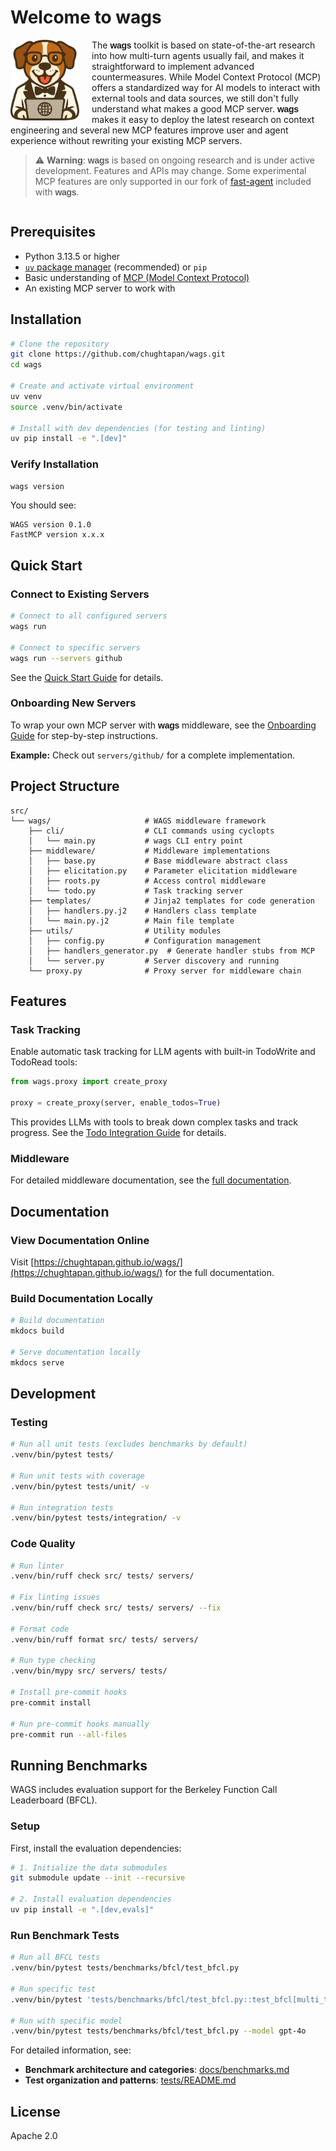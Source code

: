 # Welcome to wags

<img src="docs/assets/images/wags-logo.png" alt="WAGS Logo" width="110" align="left" style="margin-right: 20px;">

The <b style="font-family: Helvetica, Arial, sans-serif; font-weight: bold; letter-spacing: -0.02em;">wags</b> toolkit is based on state-of-the-art research into how multi-turn agents usually fail, and makes it straightforward to implement advanced countermeasures. While Model Context Protocol (MCP) offers a standardized way for AI models to interact with external tools and data sources, we still don't fully understand what makes a good MCP server. <b style="font-family: Helvetica, Arial, sans-serif; font-weight: bold; letter-spacing: -0.02em;">wags</b> makes it easy to deploy the latest research on context engineering and several new MCP features improve user and agent experience without rewriting your existing MCP servers.

> ⚠️ **Warning**: <b style="font-family: Helvetica, Arial, sans-serif; font-weight: bold; letter-spacing: -0.02em;">wags</b> is based on ongoing research and is under active development. Features and APIs may change. Some experimental MCP features are only supported in our fork of [fast-agent](https://github.com/chughtapan/fast-agent) included with <b style="font-family: Helvetica, Arial, sans-serif; font-weight: bold; letter-spacing: -0.02em;">wags</b>.

<div style="clear: both;"></div>

## Prerequisites

- Python 3.13.5 or higher
- [`uv` package manager](https://docs.astral.sh/uv/getting-started/installation/) (recommended) or `pip`
- Basic understanding of [MCP (Model Context Protocol)](https://modelcontextprotocol.io/docs/getting-started/intro)
- An existing MCP server to work with

## Installation

```bash
# Clone the repository
git clone https://github.com/chughtapan/wags.git
cd wags

# Create and activate virtual environment
uv venv
source .venv/bin/activate

# Install with dev dependencies (for testing and linting)
uv pip install -e ".[dev]"
```

### Verify Installation

```bash
wags version
```

You should see:
```
WAGS version 0.1.0
FastMCP version x.x.x
```

## Quick Start

### Connect to Existing Servers

```bash
# Connect to all configured servers
wags run

# Connect to specific servers
wags run --servers github
```

See the [Quick Start Guide](https://chughtapan.github.io/wags/quickstart/) for details.

### Onboarding New Servers

To wrap your own MCP server with <b style="font-family: Helvetica, Arial, sans-serif; font-weight: bold; letter-spacing: -0.02em;">wags</b> middleware, see the [Onboarding Guide](https://chughtapan.github.io/wags/onboarding/) for step-by-step instructions.

**Example:** Check out `servers/github/` for a complete implementation.

## Project Structure

```
src/
└── wags/                     # WAGS middleware framework
    ├── cli/                  # CLI commands using cyclopts
    │   └── main.py           # wags CLI entry point
    ├── middleware/           # Middleware implementations
    │   ├── base.py           # Base middleware abstract class
    │   ├── elicitation.py    # Parameter elicitation middleware
    │   ├── roots.py          # Access control middleware
    │   └── todo.py           # Task tracking server
    ├── templates/            # Jinja2 templates for code generation
    │   ├── handlers.py.j2    # Handlers class template
    │   └── main.py.j2        # Main file template
    ├── utils/                # Utility modules
    │   ├── config.py         # Configuration management
    │   ├── handlers_generator.py  # Generate handler stubs from MCP
    │   └── server.py         # Server discovery and running
    └── proxy.py              # Proxy server for middleware chain
```

## Features

### Task Tracking

Enable automatic task tracking for LLM agents with built-in TodoWrite and TodoRead tools:

```python
from wags.proxy import create_proxy

proxy = create_proxy(server, enable_todos=True)
```

This provides LLMs with tools to break down complex tasks and track progress. See the [Todo Integration Guide](https://chughtapan.github.io/wags/middleware/todo/) for details.

### Middleware

For detailed middleware documentation, see the [full documentation](https://chughtapan.github.io/wags/).

## Documentation

### View Documentation Online
Visit [https://chughtapan.github.io/wags/](https://chughtapan.github.io/wags/) for the full documentation.

### Build Documentation Locally
```bash
# Build documentation
mkdocs build

# Serve documentation locally
mkdocs serve
```

## Development

### Testing
```bash
# Run all unit tests (excludes benchmarks by default)
.venv/bin/pytest tests/

# Run unit tests with coverage
.venv/bin/pytest tests/unit/ -v

# Run integration tests
.venv/bin/pytest tests/integration/ -v
```

### Code Quality
```bash
# Run linter
.venv/bin/ruff check src/ tests/ servers/

# Fix linting issues
.venv/bin/ruff check src/ tests/ servers/ --fix

# Format code
.venv/bin/ruff format src/ tests/ servers/

# Run type checking
.venv/bin/mypy src/ servers/ tests/

# Install pre-commit hooks
pre-commit install

# Run pre-commit hooks manually
pre-commit run --all-files
```

## Running Benchmarks

WAGS includes evaluation support for the Berkeley Function Call Leaderboard (BFCL).

### Setup
First, install the evaluation dependencies:

```bash
# 1. Initialize the data submodules
git submodule update --init --recursive

# 2. Install evaluation dependencies
uv pip install -e ".[dev,evals]"
```

### Run Benchmark Tests

```bash
# Run all BFCL tests
.venv/bin/pytest tests/benchmarks/bfcl/test_bfcl.py

# Run specific test
.venv/bin/pytest 'tests/benchmarks/bfcl/test_bfcl.py::test_bfcl[multi_turn_base_121]'

# Run with specific model
.venv/bin/pytest tests/benchmarks/bfcl/test_bfcl.py --model gpt-4o
```

For detailed information, see:
- **Benchmark architecture and categories**: [docs/benchmarks.md](https://chughtapan.github.io/wags/benchmarks/)
- **Test organization and patterns**: [tests/README.md](tests/README.md)

## License

Apache 2.0
